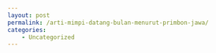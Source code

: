```yaml
---
layout: post
permalink: /arti-mimpi-datang-bulan-menurut-primbon-jawa/
categories:
    - Uncategorized
---
```


